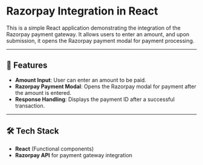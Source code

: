 # Razorpay Integration in React

This is a simple React application demonstrating the integration of the Razorpay payment gateway. It allows users to enter an amount, and upon submission, it opens the Razorpay payment modal for payment processing.

---

## 🚀 Features

- **Amount Input**: User can enter an amount to be paid.
- **Razorpay Payment Modal**: Opens the Razorpay modal for payment after the amount is entered.
- **Response Handling**: Displays the payment ID after a successful transaction.

---

## 🛠️ Tech Stack

- **React** (Functional components)
- **Razorpay API** for payment gateway integration


